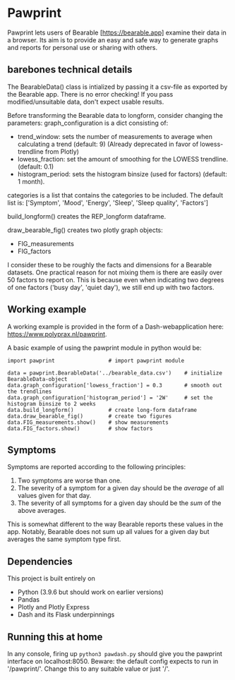 # Pawprint
Pawprint lets users of Bearable [https://bearable.app] examine their data in a browser. Its aim is to provide an easy and safe way to generate graphs and reports for personal use or sharing with others.

## barebones technical details
The BearableData() class is intialized by passing it a csv-file as exported by the Bearable app. There is no error checking! If you pass modified/unsuitable data, don't expect usable results.

Before transforming the Bearable data to longform, consider changing the parameters:
graph_configuration is a dict consisting of:
- trend_window: sets the number of measurements to average when calculating a trend (default: 9) (Already deprecated in favor of lowess-trendline from Plotly)
- lowess_fraction: set the amount of smoothing for the LOWESS trendline. (default: 0.1)
- histogram_period: sets the histogram binsize (used for factors) (default: 1 month).

categories is a list that contains the categories to be included. The default list is:
['Symptom', 'Mood', 'Energy', 'Sleep', 'Sleep quality', 'Factors']

build_longform() creates the REP_longform dataframe.

draw_bearable_fig() creates two plotly graph objects:
 - FIG_measurements
 - FIG_factors

I consider these to be roughly the facts and dimensions for a Bearable datasets. One practical reason for not mixing them is there are easily over 50 factors to report on. This is because even when indicating two degrees of one factors ('busy day', 'quiet day'), we still end up with two factors.

## Working example
A working example is provided in the form of a Dash-webapplication here: https://www.polyprax.nl/pawprint.

A basic example of using the pawprint module in python would be:

```
import pawprint                 # import pawprint module

data = pawprint.BearableData('../bearable_data.csv')    # initialize BearableData-object
data.graph_configuration['lowess_fraction'] = 0.3       # smooth out the trendlines
data.graph_configuration['histogram_period'] = '2W'     # set the histogram binsize to 2 weeks
data.build_longform()           # create long-form dataframe
data.draw_bearable_fig()        # create two figures
data.FIG_measurements.show()    # show measurements
data.FIG_factors.show()         # show factors
```

## Symptoms
Symptoms are reported according to the following principles:
1. Two symptoms are worse than one.
2. The severity of a symptom for a given day should be the *average* of all values given for that day.
3. The severity of all symptoms for a given day should be the *sum* of the above averages.

This is somewhat different to the way Bearable reports these values in the app. Notably, Bearable does not sum up all values for a given day but averages the same symptom type first.

## Dependencies
This project is built entirely on 
- Python (3.9.6 but should work on earlier versions)
- Pandas
- Plotly and Plotly Express
- Dash and its Flask underpinnings

## Running this at home
In any console, firing up ```python3 pawdash.py``` should give you the pawprint interface on localhost:8050. Beware: the default config expects to run in '/pawprint/'. Change this to any suitable value or just '/'.


